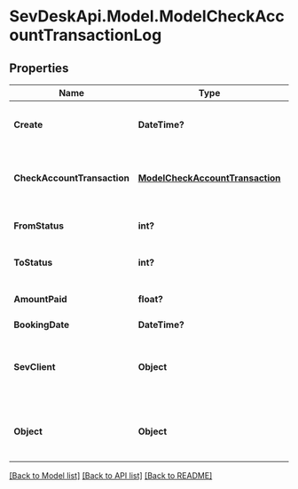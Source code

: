 # SevDeskApi.Model.ModelCheckAccountTransactionLog
## Properties

Name | Type | Description | Notes
------------ | ------------- | ------------- | -------------
**Create** | **DateTime?** | date the check account transaction log was created | [optional] 
**CheckAccountTransaction** | [**ModelCheckAccountTransaction**](ModelCheckAccountTransaction.md) | the check account transaction to which the log refers | [optional] 
**FromStatus** | **int?** | the status before the logged change | [optional] 
**ToStatus** | **int?** | the status after the logged change | [optional] 
**AmountPaid** | **float?** | the logged amount which was paid | [optional] 
**BookingDate** | **DateTime?** |  | [optional] 
**SevClient** | **Object** | sevClient is the unique id every customer has and is used in nearly all operations | [optional] 
**Object** | **Object** | Invoice/Voucher to which the logged transaction belongs | [optional] 

[[Back to Model list]](../README.md#documentation-for-models) [[Back to API list]](../README.md#documentation-for-api-endpoints) [[Back to README]](../README.md)

